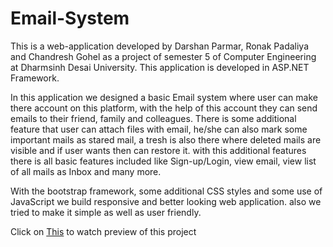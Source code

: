 # Email-System
This is a web-application developed by Darshan Parmar, Ronak Padaliya and Chandresh Gohel as a project of semester 5 of Computer Engineering at Dharmsinh Desai University. This application is developed in ASP.NET Framework. 

In this application we designed a basic Email system where user can make there account on this platform, with the help of this account they can send emails to their friend, family and colleagues. There is some additional feature that user can attach files with email, he/she can also mark some important mails as stared mail, a tresh is also there where deleted mails are visible and if user wants then can restore it. with this additional features there is all basic features included like Sign-up/Login, view email, view list of all mails as Inbox and many more. 

With the bootstrap framework, some additional CSS styles and some use of JavaScript we build responsive and better looking web application. also we tried to make it simple as well as user friendly. 

Click on [This](https://drive.google.com/file/d/1HLD5lKBYR63Ejm72HGWjrze2zROxgM-M/view?usp=drivesdk) to watch preview of this project
